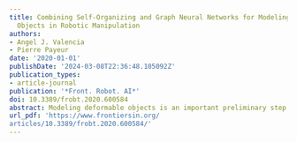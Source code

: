 ```yaml
---
title: Combining Self-Organizing and Graph Neural Networks for Modeling Deformable
  Objects in Robotic Manipulation
authors:
- Angel J. Valencia
- Pierre Payeur
date: '2020-01-01'
publishDate: '2024-03-08T22:36:48.105092Z'
publication_types:
- article-journal
publication: '*Front. Robot. AI*'
doi: 10.3389/frobt.2020.600584
abstract: Modeling deformable objects is an important preliminary step for performing robotic manipulation tasks with more autonomy and dexterity. Currently, generalization capabilities in unstructured environments using analytical approaches are limited, mainly due to the lack of adaptation to changes in the object shape and properties. Therefore, this paper proposes the design and implementation of a data-driven approach, which combines machine learning techniques on graphs to estimate and predict the state and transition dynamics of deformable objects with initially undefined shape and material characteristics. The learned object model is trained using RGB-D sensor data and evaluated in terms of its ability to estimate the current state of the object shape, in addition to predicting future states with the goal to plan and support the manipulation actions of a robotic hand.
url_pdf: 'https://www.frontiersin.org/
articles/10.3389/frobt.2020.600584/'
---
```

